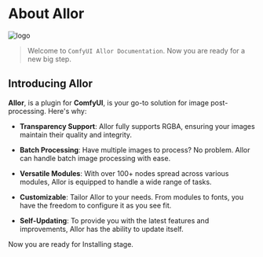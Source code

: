 # About Allor

![logo](documentation.png)

> Welcome to `ComfyUI Allor Documentation`. Now you are ready for a new big step.

## Introducing Allor

**Allor**, is a plugin for **ComfyUI**, is your go-to solution for image post-processing. Here's why:

- **Transparency Support**: Allor fully supports RGBA, ensuring your images maintain their quality and integrity.

- **Batch Processing**: Have multiple images to process? No problem. Allor can handle batch image processing with ease.

- **Versatile Modules**: With over 100+ nodes spread across various modules, Allor is equipped to handle a wide range of tasks.

- **Customizable**: Tailor Allor to your needs. From modules to fonts, you have the freedom to configure it as you see fit.

- **Self-Updating**: To provide you with the latest features and improvements, Allor has the ability to update itself.

Now you are ready for Installing stage.
